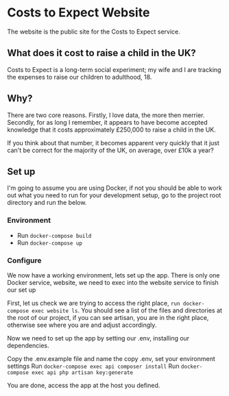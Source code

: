 # Costs to Expect Website

The website is the public site for the Costs to Expect service.

## What does it cost to raise a child in the UK?

Costs to Expect is a long-term social experiment; my wife and I are tracking the expenses to raise our children to adulthood, 18.

## Why?

There are two core reasons. Firstly, I love data, the more then merrier. Secondly, for as long I remember, it appears to have become accepted knowledge that it costs approximately £250,000 to raise a child in the UK.
 
If you think about that number, it becomes apparent very quickly that it just can't be correct for the majority of the UK, on average, over £10k a year?

## Set up

I'm going to assume you are using Docker, if not you should be able to work out what you need to run for your development setup, go to the project root directory and run the below.

### Environment
- Run `docker-compose build`
- Run `docker-compose up`

### Configure
We now have a working environment, lets set up the app. There is only one Docker service, website, we need to 
exec into the website service to finish our set up

First, let us check we are trying to access the right place, `run docker-compose exec website ls`. You should see a 
list of the files and directories at the root of our project, if you can see artisan, you are in the right place, 
otherwise see where you are and adjust accordingly.

Now we need to set up the app by setting our .env, installing our dependencies.

Copy the .env.example file and name the copy .env, set your environment settings
Run `docker-compose exec api composer install`
Run `docker-compose exec api php artisan key:generate`

You are done, access the app at the host you defined.
